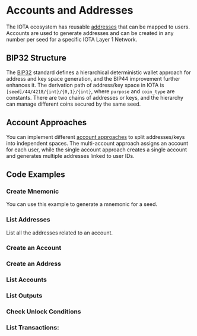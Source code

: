 # Accounts and Addresses

The IOTA ecosystem has
reusable [addresses](https://wiki.iota.org/shimmer/develop/how-tos/seeds-accounts-and-addresses/accounts-and-addresses/)
that can be mapped to users. Accounts are used to generate addresses and can be created in any number per seed for a
specific IOTA Layer 1 Network.

## BIP32 Structure

The [BIP32](https://wiki.iota.org/shimmer/develop/how-tos/seeds-accounts-and-addresses/accounts-and-addresses/#bip32---tree-structure)
standard defines a hierarchical deterministic wallet approach for address and key space generation, and the BIP44 
improvement further enhances it. The derivation path of address/key space in IOTA is `[seed]/44/4218/{int}/{0,1}/{int}`,
where `purpose` and `coin_type` are constants. There are two chains of addresses or keys, and the hierarchy can manage 
different coins secured by the same seed.

## Account Approaches

You can implement
different [account approaches](https://wiki.iota.org/shimmer/develop/how-tos/seeds-accounts-and-addresses/accounts-and-addresses/#account-approaches)
to split addresses/keys into independent spaces. The
multi-account approach assigns an account for each user, while the single account approach creates a single account and
generates multiple addresses linked to user IDs.

## Code Examples

### Create Mnemonic
You can use this example to generate a mnemonic for a seed.

### List Addresses
List all the addresses related to an account.

### Create an Account


### Create an Address


### List Accounts

### List Outputs

### Check Unlock Conditions


### List Transactions:

